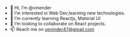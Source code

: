 - 👋 Hi, I’m @vinender
- 👀 I’m interested in Web Dev,learning new technologies. 
- 🌱 I’m currently learning Reactjs, Material UI
- 💞️ I’m looking to collaborate on React projects. 
- 📫 Reach me on veninder47@gmail.com 

<!---
vinender/vinender is a ✨ special ✨ repository because its `README.md` (this file) appears on your GitHub profile.
You can click the Preview link to take a look at your changes.
--->
